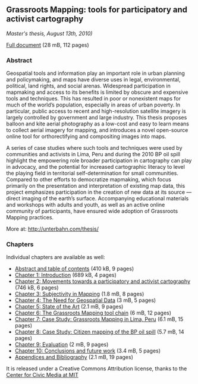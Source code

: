## Grassroots Mapping: tools for participatory and activist cartography

_Master's thesis, August 13th, 2010)_

[Full document](https://github.com/jywarren/grassroots-mapping/raw/main/thesis.pdf) (28 mB, 112 pages)

### Abstract

Geospatial tools and information play an important role in urban planning and policymaking, and maps have diverse uses in legal, environmental, political, land rights, and social arenas. Widespread participation in mapmaking and access to its benefits is limited by obscure and expensive tools and techniques. This has resulted in poor or nonexistent maps for much of the world’s population, especially in areas of urban poverty. In particular, public access to recent and high-resolution satellite imagery is largely controlled by government and large industry. This thesis proposes balloon and kite aerial photography as a low-cost and easy to learn means to collect aerial imagery for mapping, and introduces a novel open-source online tool for orthorectifying and compositing images into maps.

A series of case studies where such tools and techniques were used by communities and activists in Lima, Peru and during the 2010 BP oil spill highlight the empowering role broader participation in cartography can play in advocacy, and the potential for increased cartographic literacy to level the playing field in territorial self-determination for small communities. Compared to other efforts to democratize mapmaking, which focus primarily on the presentation and interpretation of existing map data, this project emphasizes participation in the creation of new data at its source — direct imaging of the earth’s surface. Accompanying educational materials and workshops with adults and youth, as well as an active online community of participants, have ensured wide adoption of Grassroots Mapping practices.

More at: http://unterbahn.com/thesis/

### Chapters

Individual chapters are available as well:

* [Abstract and table of contents](https://github.com/jywarren/grassroots-mapping/raw/main/chapters/grassroots-mapping-abstract-toc.pdf) (410 kB, 9 pages)
* [Chapter 1: Introduction](https://github.com/jywarren/grassroots-mapping/raw/main/chapters/grassroots-mapping-ch1-introduction.pdf) (689 kB, 4 pages)
* [Chapter 2: Movements towards a participatory and activist cartography](https://github.com/jywarren/grassroots-mapping/raw/main/chapters/grassroots-mapping-ch2-activist.pdf) (746 kB, 6 pages)
* [Chapter 3: Subjectivity in Mapping](https://github.com/jywarren/grassroots-mapping/raw/main/chapters/grassroots-mapping-ch3-subjectivity.pdf) (1.8 mB, 8 pages)
* [Chapter 4: The Need for Geospatial Data](https://github.com/jywarren/grassroots-mapping/raw/main/chapters/grassroots-mapping-ch4-need.pdf) (3 mB, 5 pages)
* [Chapter 5: State of the Art](https://github.com/jywarren/grassroots-mapping/raw/main/chapters/grassroots-mapping-ch5-state.pdf) (2.1 mB, 9 pages)
* [Chapter 6: The Grassroots Mapping tool chain](https://github.com/jywarren/grassroots-mapping/raw/main/chapters/grassroots-mapping-ch6-tools.pdf) (6 mB, 12 pages)
* [Chapter 7: Case Study: Grassroots Mapping in Lima, Peru](https://github.com/jywarren/grassroots-mapping/raw/main/chapters/grassroots-mapping-ch7-peru.pdf) (6.1 mB, 15 pages)
* [Chapter 8: Case Study: Citizen mapping of the BP oil spill](https://github.com/jywarren/grassroots-mapping/raw/main/chapters/grassroots-mapping-ch8-gulf.pdf) (5.7 mB, 14 pages)
* [Chapter 9: Evaluation](https://github.com/jywarren/grassroots-mapping/raw/main/chapters/grassroots-mapping-ch9-evaluation.pdf) (2 mB, 9 pages)
* [Chapter 10: Conclusions and future work](https://github.com/jywarren/grassroots-mapping/raw/main/chapters/grassroots-mapping-ch10-conclusion.pdf) (3.4 mB, 5 pages)
* [Appendices and Bibliography](https://github.com/jywarren/grassroots-mapping/raw/main/chapters/grassroots-mapping-appendix-bibliography.pdf) (2.1 mB, 19 pages)

It is released under a Creative Commons Attribution license, thanks to the [Center for Civic Media at MIT](http://civic.mit.edu)


